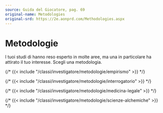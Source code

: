 ```yaml
---
source: Guida del Giocatore, pag. 69
original-name: Metodologies
original-srd: https://2e.aonprd.com/Methodologies.aspx
---
```


# Metodologie

I tuoi studi di hanno reso esperto in molte aree, ma una in particolare ha
attirato il tuo interesse. Scegli una metodologia.

{/* {{< include "/classi/investigatore/metodologie/empirismo" >}} */}

{/* {{< include "/classi/investigatore/metodologie/interrogatorio" >}} */}

{/* {{< include "/classi/investigatore/metodologie/medicina-legale" >}} */}

{/* {{< include "/classi/investigatore/metodologie/scienze-alchemiche" >}} */}
